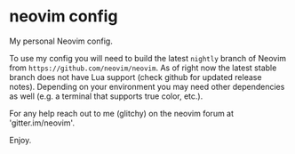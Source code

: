 # neovim config
My personal Neovim config.

To use my config you will need to build the latest `nightly` branch of Neovim from `https://github.com/neovim/neovim`. As of right now the latest stable branch does not have Lua support (check github for updated release notes). Depending on your environment you may need other dependencies as well (e.g. a terminal that supports true color, etc.).

For any help reach out to me (glitchy) on the neovim forum at 'gitter.im/neovim'.

Enjoy.
